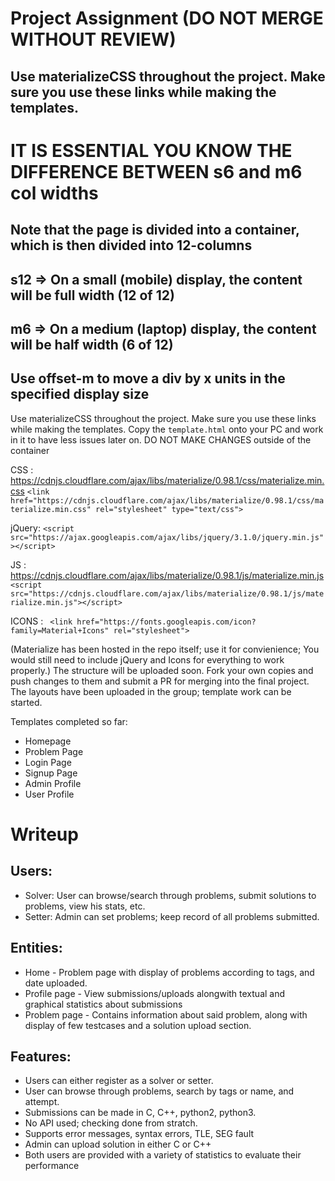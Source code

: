 # Project Assignment (DO NOT MERGE WITHOUT REVIEW) 

## Use materializeCSS throughout the project. Make sure you use these links while making the templates.
# IT IS ESSENTIAL YOU KNOW THE DIFFERENCE BETWEEN s6 and m6 col widths
## Note that the page is divided into a container, which is then divided into 12-columns
## s12 => On a small (mobile) display, the content will be full width (12 of 12)
## m6 => On a medium (laptop) display, the content will be half width (6 of 12)
## Use offset-m<x> to move a div by x units in the specified display size

Use materializeCSS throughout the project. Make sure you use these links while making the templates.
Copy the ` template.html ` onto your PC and work in it to have less issues later on. DO NOT MAKE CHANGES outside of the container

CSS : https://cdnjs.cloudflare.com/ajax/libs/materialize/0.98.1/css/materialize.min.css
` <link href="https://cdnjs.cloudflare.com/ajax/libs/materialize/0.98.1/css/materialize.min.css" rel="stylesheet" type="text/css"> `

jQuery: ` <script src="https://ajax.googleapis.com/ajax/libs/jquery/3.1.0/jquery.min.js"></script> `

JS  : https://cdnjs.cloudflare.com/ajax/libs/materialize/0.98.1/js/materialize.min.js
` <script src="https://cdnjs.cloudflare.com/ajax/libs/materialize/0.98.1/js/materialize.min.js"></script> `

ICONS : ` <link href="https://fonts.googleapis.com/icon?family=Material+Icons" rel="stylesheet">`

(Materialize has been hosted in the repo itself; use it for convienience; You would still need to include jQuery and Icons for everything to work properly.)
The structure will be uploaded soon. Fork your own copies and push changes to them and submit a PR for merging into the final project.
The layouts have been uploaded in the group; template work can be started. 

Templates completed so far:

- Homepage
- Problem Page
- Login Page
- Signup Page
- Admin Profile
- User Profile

# Writeup 

## Users:

- Solver: User can browse/search through problems, submit solutions to problems, view his stats, etc.
- Setter: Admin can set problems; keep record of all problems submitted.

## Entities:

- Home - Problem page with display of problems according to tags, and date uploaded.
- Profile page - View submissions/uploads alongwith textual and graphical statistics about submissions
- Problem page - Contains information about said problem, along with display of few testcases and a solution upload section.

## Features:

- Users can either register as a solver or setter.
- User can browse through problems, search by tags or name, and attempt.
- Submissions can be made in C, C++, python2, python3.
- No API used; checking done from stratch. 
- Supports error messages, syntax errors, TLE, SEG fault
- Admin can upload solution in either C or C++
- Both users are provided with a variety of statistics to evaluate their performance 
